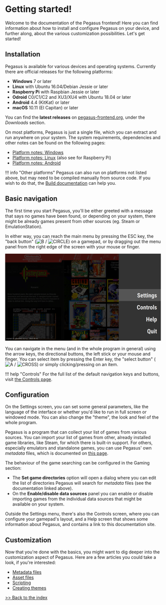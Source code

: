 # Getting started!

Welcome to the documentation of the Pegasus frontend! Here you can find information about how to install and configure Pegasus on your device, and further along, about the various customization possibilities. Let's get started!

## Installation

Pegasus is available for various devices and operating systems. Currently there are official releases for the following platforms:

- **Windows** 7 or later
- **Linux** with Ubuntu 16.04/Debian Jessie or later
- **Raspberry Pi** with Raspbian Jessie or later
- **Odroid** C0/C1/C2 and XU3/XU4 with Ubuntu 18.04 or later
- **Android** 4.4 (KitKat) or later
- **macOS** 10.11 (El Capitan) or later

You can find the **latest releases** on <a href="http://pegasus-frontend.org/" target="_blank">pegasus-frontend.org</a>, under the *Downloads* section.

On most platforms, Pegasus is just a single file, which you can extract and run anywhere on your system. The system requirements, dependencies and other notes can be found on the following pages:

- [Platform notes: Windows](platform-windows.md)
- [Platform notes: Linux](platform-linux.md) (also see for Raspberry Pi)
- [Platform notes: Android](platform-android.md)

!!! info "Other platforms"
    Pegasus can also run on platforms not listed above, but may need to be compiled manually from source code. If you wish to do that, the [Build documentation](../dev/build.md) can help you.

## Basic navigation

The first time you start Pegasus, you'll be either greeted with a message that says no games have been found, or depending on your system, there might be already games present from other sources (eg. Steam or EmulationStation).

In either way, you can reach the main menu by pressing the ESC key, the "back button" (<img class="joybtn" src="../../img/B.png" title="B"> / <img class="joybtn" src="../../img/Circle.png" title="CIRCLE">) on a gamepad, or by dragging out the menu panel from the right edge of the screen with your mouse or finger.

![main menu screenshot](img/mainmenu.png)

You can navigate in the menu (and in the whole program in general) using the arrow keys, the directional buttons, the left stick or your mouse and finger. You can select item by pressing the Enter key, the "select button" (<img class="joybtn" src="../../img/A.png" title="A"> / <img class="joybtn" src="../../img/Cross.png" title="CROSS">) or simply clicking/pressing on an item.

!!! help "Controls"
    For the full list of the default navigation keys and buttons, visit [the Controls page](controls.md).

## Configuration

On the Settings screen, you can set some general parameters, like the language of the interface or whether you'd like to run in full screen or windowed mode. You can also change the "theme", the look and feel of the whole program.

Pegasus is a program that can collect your list of games from various sources. You can import your list of games from other, already installed game libraries, like Steam, for which there is built-in support. For others, especially emulators and standalone games, you can use Pegasus' own *metadata* files, which is documented on [this page](meta-files.md).

The behaviour of the game searching can be configured in the Gaming section:

- The **Set game directories** option will open a dialog where you can edit the list of directories Pegasus will search for *metadata* files (see the documentation linked above).
- On the **Enable/disable data sources** panel you can enable or disable importing games from the individual data sources that might be available on your system.

Outside the Settings menu, there's also the Controls screen, where you can configure your gamepad's layout, and a Help screen that shows some information about Pegasus, and contains a link to this documentation site.

## Customization

Now that you're done with the basics, you might want to dig deeper into the customization aspect of Pegasus. Here are a few articles you could take a look, if you're interested:

- [Metadata files](meta-files.md)
- [Asset files](meta-assets.md)
- [Scripting](scripting.md)
- [Creating themes](../themes/overview.md)

[>> Back to the index](../)
